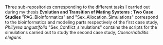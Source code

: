 Three sub-repositories corresponding to the different tasks I carried out during my thesis **Evolution and Transition of Mating Systems : Two Case Studies**
"PAG_Bioinformatics" and "Sex_Allocation_Simulations" correspond to the bioinformatics and modeling parts respectively of the first case study, _Phillyrea angustifolia_
"Sex_Conflict_simulations" contains the scripts for the simulations carried out to study the second case study, _Caenorhabditis elegans_
